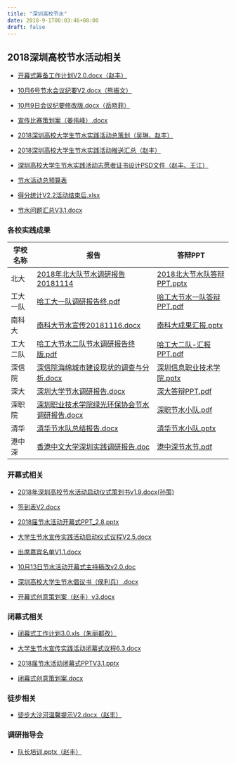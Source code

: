 ```yaml
---
title: "深圳高校节水"
date: 2018-9-1T00:03:46+08:00
draft: false
---
```


## 2018深圳高校节水活动相关

<!--more-->

* [开幕式筹备工作计划V2.0.docx（赵丰）](https://freiwilliger.oss-cn-shenzhen.aliyuncs.com/volunteer/2018年秋季学期/water_saving/前期工作文件/开幕式筹备工作计划V2.0.docx)

* [10月6号节水会议纪要V2.docx（熊振文）](https://freiwilliger.oss-cn-shenzhen.aliyuncs.com/volunteer/2018年秋季学期/water_saving/会议纪要/10月9日会议纪要修改版.docx)

* [10月9日会议纪要修改版.docx（岳晓菲）](https://freiwilliger.oss-cn-shenzhen.aliyuncs.com/volunteer/2018年秋季学期/water_saving/会议纪要/10月9日会议纪要修改版.docx)

* [宣传比赛策划案（姜伟峰）.docx](https://freiwilliger.oss-cn-shenzhen.aliyuncs.com/volunteer/2018年秋季学期/water_saving/前期工作文件/宣传比赛策划案（姜伟峰）.docx)

* [2018深圳高校大学生节水实践活动总策划（吴琳、赵丰）](https://freiwilliger.oss-cn-shenzhen.aliyuncs.com/volunteer/2018年秋季学期/water_saving/总策划/2018深圳高校大学生节水实践活动总策划V6.0.docx)

* [2018深圳高校大学生节水实践活动推送汇总（赵丰）](https://freiwilliger.oss-cn-shenzhen.aliyuncs.com/volunteer/2018年秋季学期/water_saving/节水推送汇总/节水推送汇总V2.1.xlsx)

* [深圳高校大学生节水实践活动志愿者证书设计PSD文件（赵丰、王江）](https://freiwilliger.oss-cn-shenzhen.aliyuncs.com/volunteer/2018年秋季学期/water_saving/证书/志愿者证书设计稿V1.8.psd)

* [节水活动总预算表](https://freiwilliger.oss-cn-shenzhen.aliyuncs.com/volunteer/2018年秋季学期/water_saving/预决算/节水活动总预结算表V1.0.docx)

* [得分统计V2.2活动结束后.xlsx](https://freiwilliger.oss-cn-shenzhen.aliyuncs.com/volunteer/2018年秋季学期/water_saving/各校实践成果/得分统计V2.2活动结束后.xlsx)

* [节水问题汇总V3.1.docx](https://freiwilliger.oss-cn-shenzhen.aliyuncs.com/volunteer/2018年秋季学期/water_saving/FAQ/节水问题汇总V3.1.docx)

### 各校实践成果

| 学校名称 | 报告 | 答辩PPT |
|---------|-----|--------|
| 北大     | [2018年北大队节水调研报告20181114](https://freiwilliger.oss-cn-shenzhen.aliyuncs.com/volunteer/2018年秋季学期/water_saving/各校实践成果/实践报告/2018年北大队节水调研报告20181114.pdf)   | [2018北大节水队答辩PPT.pptx](https://freiwilliger.oss-cn-shenzhen.aliyuncs.com/volunteer/2018年秋季学期/water_saving/各校实践成果/答辩PPT/2018北大节水队答辩PPT-20181118.pptx)      |
| 工大一队  | [哈工大一队调研报告终.pdf](https://freiwilliger.oss-cn-shenzhen.aliyuncs.com/volunteer/2018年秋季学期/water_saving/各校实践成果/实践报告/哈工大一队调研报告终.pdf) | [哈工大节水一队答辩PPT.pdf](https://freiwilliger.oss-cn-shenzhen.aliyuncs.com/volunteer/2018年秋季学期/water_saving/各校实践成果/答辩PPT/哈工大节水一队答辩PPT.pdf)     |
| 南科大   | [南科大节水宣传20181116.docx](https://freiwilliger.oss-cn-shenzhen.aliyuncs.com/volunteer/2018年秋季学期/water_saving/各校实践成果/实践报告/南科大节水宣传20181116.docx) | [南科大成果汇报.pptx](https://freiwilliger.oss-cn-shenzhen.aliyuncs.com/volunteer/2018年秋季学期/water_saving/各校实践成果/答辩PPT/南科大成果汇报.pptx)    |
| 工大二队  | [哈工大节水二队节水调研报告终版.pdf](https://freiwilliger.oss-cn-shenzhen.aliyuncs.com/volunteer/2018年秋季学期/water_saving/各校实践成果/实践报告/哈工大节水二队节水调研报告终版.pdf) | [哈工大二队-汇报PPT.pdf](https://freiwilliger.oss-cn-shenzhen.aliyuncs.com/volunteer/2018年秋季学期/water_saving/各校实践成果/答辩PPT/哈工大二队-汇报PPT.pdf)   |
| 深信院   | [深信院海绵城市建设现状的调查与分析.docx](https://freiwilliger.oss-cn-shenzhen.aliyuncs.com/volunteer/2018年秋季学期/water_saving/各校实践成果/实践报告/海绵城市建设现状的调查与分析.docx)  | [深圳信息职业技术学院.pptx](https://freiwilliger.oss-cn-shenzhen.aliyuncs.com/volunteer/2018年秋季学期/water_saving/各校实践成果/答辩PPT/深圳信息职业技术学院.pptx)   |
| 深大     | [深圳大学节水调研报告.docx](https://freiwilliger.oss-cn-shenzhen.aliyuncs.com/volunteer/2018年秋季学期/water_saving/各校实践成果/实践报告/深圳大学节水调研报告.docx)  | [深大答辩PPT.pdf](https://freiwilliger.oss-cn-shenzhen.aliyuncs.com/volunteer/2018年秋季学期/water_saving/各校实践成果/答辩PPT/深大答辩PPT.pdf)    |
| 深职院   | [深圳职业技术学院绿光环保协会节水调研报告.docx](https://freiwilliger.oss-cn-shenzhen.aliyuncs.com/volunteer/2018年秋季学期/water_saving/各校实践成果/实践报告/深圳职业技术学院绿光环保协会节水调研报告.docx) | [深职节水小队.pdf](https://freiwilliger.oss-cn-shenzhen.aliyuncs.com/volunteer/2018年秋季学期/water_saving/各校实践成果/答辩PPT/深职节水小队.pdf)    |
| 清华     | [清华节水队总结报告.docx](https://freiwilliger.oss-cn-shenzhen.aliyuncs.com/volunteer/2018年秋季学期/water_saving/各校实践成果/实践报告/清华节水队总结报告.docx)  | [清华节水小队.pptx](https://freiwilliger.oss-cn-shenzhen.aliyuncs.com/volunteer/2018年秋季学期/water_saving/各校实践成果/答辩PPT/清华节水小队.pptx)     |
| 港中深   | [香港中文大学深圳实践调研报告.doc](https://freiwilliger.oss-cn-shenzhen.aliyuncs.com/volunteer/2018年秋季学期/water_saving/各校实践成果/实践报告/香港中文大学深圳实践调研报告.doc) | [港中深节水节.pdf](https://freiwilliger.oss-cn-shenzhen.aliyuncs.com/volunteer/2018年秋季学期/water_saving/各校实践成果/答辩PPT/港中深节水节.pdf)    |

### 开幕式相关

* [2018年深圳高校节水活动启动仪式策划书v1.9.docx(孙策)](https://freiwilliger.oss-cn-shenzhen.aliyuncs.com/volunteer/2018年秋季学期/water_saving/前期工作文件/2018年深圳高校节水活动启动仪式策划书v1.9.docx)

* [签到表V2.docx](https://freiwilliger.oss-cn-shenzhen.aliyuncs.com/volunteer/2018年秋季学期/water_saving/开幕式文案/签到表V2.docx)

* [2018届节水活动开幕式PPT_2.8.pptx](https://freiwilliger.oss-cn-shenzhen.aliyuncs.com/volunteer/2018年秋季学期/water_saving/开幕式文案/2018届节水活动开幕式PPT_2.8.pptx)

* [大学生节水宣传实践活动启动仪式议程V2.5.docx](https://freiwilliger.oss-cn-shenzhen.aliyuncs.com/volunteer/2018年秋季学期/water_saving/开幕式文案/大学生节水宣传实践活动启动仪式议程V2.5.docx)

* [出席嘉宾名单V1.1.docx](https://freiwilliger.oss-cn-shenzhen.aliyuncs.com/volunteer/2018年秋季学期/water_saving/开幕式文案/出席嘉宾名单V1.1.docx)

* [10月13日节水活动开幕式主持稿改v2.0.doc](https://freiwilliger.oss-cn-shenzhen.aliyuncs.com/volunteer/2018年秋季学期/water_saving/开幕式文案/10月13日节水活动开幕式主持稿改v2.0.doc)

* [深圳高校大学生节水倡议书（侯利兵）.docx](https://freiwilliger.oss-cn-shenzhen.aliyuncs.com/volunteer/2018年秋季学期/water_saving/开幕式文案/深圳高校大学生节水倡议书（侯利兵）.docx)

* [开幕式创意策划案（赵丰）v3.docx](https://freiwilliger.oss-cn-shenzhen.aliyuncs.com/volunteer/2018年秋季学期/water_saving/工作安排/幕式创意策划案（赵丰）v3.docx)

### 闭幕式相关

* [闭幕式工作计划3.0.xls（朱丽都孜）](https://freiwilliger.oss-cn-shenzhen.aliyuncs.com/volunteer/2018年秋季学期/water_saving/闭幕式文案/闭幕式工作计划3.0.xls)

* [大学生节水宣传实践活动闭幕式议程6.3.docx](https://freiwilliger.oss-cn-shenzhen.aliyuncs.com/volunteer/2018年秋季学期/water_saving/闭幕式文案/大学生节水宣传实践活动闭幕式议程6.3.docx)

* [2018届节水活动闭幕式PPTV3.1.pptx](https://freiwilliger.oss-cn-shenzhen.aliyuncs.com/volunteer/2018年秋季学期/water_saving/闭幕式文案/2018届节水活动闭幕式PPTV3.1.pptx)

* [闭幕式创意策划案.docx](https://freiwilliger.oss-cn-shenzhen.aliyuncs.com/volunteer/2018年秋季学期/water_saving/闭幕式文案/闭幕式创意策划案.docx)

### 徒步相关

* [徒步大沙河温馨提示V2.docx（赵丰）](https://freiwilliger.oss-cn-shenzhen.aliyuncs.com/volunteer/2018年秋季学期/water_saving/徒步/徒步大沙河温馨提示V2.docx)

### 调研指导会

* [队长培训.pptx（赵丰）](https://freiwilliger.oss-cn-shenzhen.aliyuncs.com/volunteer/2018年秋季学期/water_saving/调研指导会/train.pptx)
